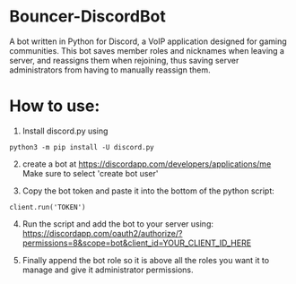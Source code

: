 # Bouncer-DiscordBot

A bot written in Python for Discord, a VoIP application designed for gaming communities. This bot saves member roles and nicknames when leaving a server, and reassigns them when rejoining, thus saving server administrators from having to manually reassign them.

# How to use:
1) Install discord.py using
```
python3 -m pip install -U discord.py
```
2) create a bot at https://discordapp.com/developers/applications/me
Make sure to select 'create bot user'

3) Copy the bot token and paste it into the bottom of the python script:
```
client.run('TOKEN')
```

4) Run the script and add the bot to your server using:
https://discordapp.com/oauth2/authorize/?permissions=8&scope=bot&client_id=YOUR_CLIENT_ID_HERE

5) Finally append the bot role so it is above all the roles you want it to manage and give it administrator permissions.
